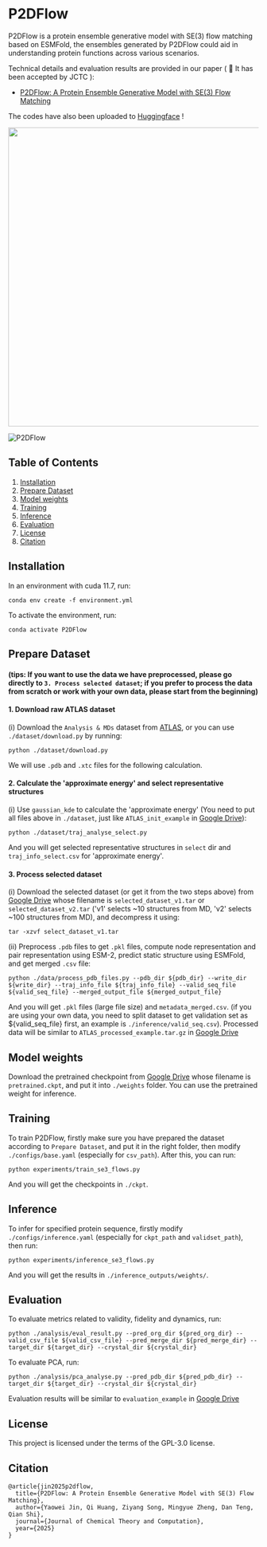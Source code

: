 # P2DFlow

P2DFlow is a protein ensemble generative model with SE(3) flow matching based on ESMFold, the ensembles generated by P2DFlow could aid in understanding protein functions across various scenarios.

Technical details and evaluation results are provided in our paper ( 🎉 It has been accepted by JCTC ):
* [P2DFlow: A Protein Ensemble Generative Model with SE(3) Flow Matching](https://pubs.acs.org/doi/abs/10.1021/acs.jctc.4c01620)

The codes have also been uploaded to [Huggingface](https://huggingface.co/BLEACH366/P2DFlow) !

<p align="center">
    <img src="resources/workflow.jpg" width="600"/>
</p>

![P2DFlow](resources/gen_example.gif)


## Table of Contents
1. [Installation](#Installation)
2. [Prepare Dataset](#Prepare-Dataset)
3. [Model weights](#Model-weights)
4. [Training](#Training)
5. [Inference](#Inference)
6. [Evaluation](#Evaluation)
7. [License](#License)
8. [Citation](#Citation)


## Installation
In an environment with cuda 11.7, run:
```
conda env create -f environment.yml
```
To activate the environment, run:
```
conda activate P2DFlow
```

## Prepare Dataset
#### (tips: If you want to use the data we have preprocessed, please go directly to `3. Process selected dataset`; if you prefer to process the data from scratch or work with your own data, please start from the beginning)

#### 1. Download raw ATLAS dataset
(i) Download the `Analysis & MDs` dataset from [ATLAS](https://www.dsimb.inserm.fr/ATLAS/), or you can use `./dataset/download.py` by running:
```
python ./dataset/download.py
```
We will use `.pdb` and `.xtc` files for the following calculation.

#### 2. Calculate the 'approximate energy' and select representative structures
(i) Use `gaussian_kde` to calculate the 'approximate energy' (You need to put all files above in `./dataset`, just like `ATLAS_init_example` in [Google Drive](https://drive.google.com/drive/folders/11mdVfMi2rpVn7nNG2mQAGA5sNXCKePZj?usp=sharing)):
```
python ./dataset/traj_analyse_select.py
```
And you will get selected representative structures in `select` dir and `traj_info_select.csv` for 'approximate energy'.


#### 3. Process selected dataset

(i) Download the selected dataset (or get it from the two steps above) from [Google Drive](https://drive.google.com/drive/folders/11mdVfMi2rpVn7nNG2mQAGA5sNXCKePZj?usp=sharing) whose filename is `selected_dataset_v1.tar` or `selected_dataset_v2.tar` ('v1' selects ~10 structures from MD, 'v2' selects ~100 structures from MD), and decompress it using:
```
tar -xzvf select_dataset_v1.tar
```

(ii) Preprocess `.pdb` files to get `.pkl` files, compute node representation and pair representation using ESM-2, predict static structure using ESMFold, and get merged `.csv` file:
```
python ./data/process_pdb_files.py --pdb_dir ${pdb_dir} --write_dir ${write_dir} --traj_info_file ${traj_info_file} --valid_seq_file ${valid_seq_file} --merged_output_file ${merged_output_file}
```
And you will get `.pkl` files (large file size) and `metadata_merged.csv`. (if you are using your own data, you need to split dataset to get validation set as ${valid_seq_file} first, an example is `./inference/valid_seq.csv`).
Processed data will be similar to `ATLAS_processed_example.tar.gz` in [Google Drive](https://drive.google.com/drive/folders/11mdVfMi2rpVn7nNG2mQAGA5sNXCKePZj?usp=sharing)



## Model weights
Download the pretrained checkpoint from [Google Drive](https://drive.google.com/drive/folders/11mdVfMi2rpVn7nNG2mQAGA5sNXCKePZj?usp=sharing) whose filename is `pretrained.ckpt`, and put it into `./weights` folder. You can use the pretrained weight for inference.


## Training
To train P2DFlow, firstly make sure you have prepared the dataset according to `Prepare Dataset`, and put it in the right folder, then modify `./configs/base.yaml` (especially for `csv_path`). After this, you can run:
```
python experiments/train_se3_flows.py
```
And you will get the checkpoints in `./ckpt`.


## Inference
To infer for specified protein sequence, firstly modify `./configs/inference.yaml` (especially for `ckpt_path` and `validset_path`), then run:
```
python experiments/inference_se3_flows.py
```
And you will get the results in `./inference_outputs/weights/`.


## Evaluation
To evaluate metrics related to validity, fidelity and dynamics, run:
```
python ./analysis/eval_result.py --pred_org_dir ${pred_org_dir} --valid_csv_file ${valid_csv_file} --pred_merge_dir ${pred_merge_dir} --target_dir ${target_dir} --crystal_dir ${crystal_dir}
```
To evaluate PCA, run:
```
python ./analysis/pca_analyse.py --pred_pdb_dir ${pred_pdb_dir} --target_dir ${target_dir} --crystal_dir ${crystal_dir}
```
Evaluation results will be similar to `evaluation_example` in [Google Drive](https://drive.google.com/drive/folders/11mdVfMi2rpVn7nNG2mQAGA5sNXCKePZj?usp=sharing)

## License
This project is licensed under the terms of the GPL-3.0 license.


## Citation
```
@article{jin2025p2dflow,
  title={P2DFlow: A Protein Ensemble Generative Model with SE(3) Flow Matching},
  author={Yaowei Jin, Qi Huang, Ziyang Song, Mingyue Zheng, Dan Teng, Qian Shi},
  journal={Journal of Chemical Theory and Computation},
  year={2025}
}
```
